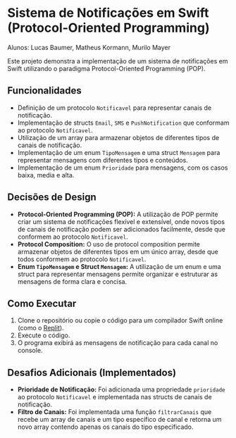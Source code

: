 # Sistema de Notificações em Swift (Protocol-Oriented Programming)

Alunos: Lucas Baumer, Matheus Kormann, Murilo Mayer

Este projeto demonstra a implementação de um sistema de notificações em Swift utilizando o paradigma Protocol-Oriented Programming (POP).

## Funcionalidades

* Definição de um protocolo `Notificavel` para representar canais de notificação.
* Implementação de structs `Email`, `SMS` e `PushNotification` que conformam ao protocolo `Notificavel`.
* Utilização de um array para armazenar objetos de diferentes tipos de canais de notificação.
* Implementação de um enum `TipoMensagem` e uma struct `Mensagem` para representar mensagens com diferentes tipos e conteúdos.
* Implementação de um enum `Prioridade` para mensagens, com os casos baixa, media e alta.

## Decisões de Design

* **Protocol-Oriented Programming (POP):** A utilização de POP permite criar um sistema de notificações flexível e extensível, onde novos tipos de canais de notificação podem ser adicionados facilmente, desde que conformem ao protocolo `Notificavel`.
* **Protocol Composition:** O uso de protocol composition permite armazenar objetos de diferentes tipos em um único array, desde que todos conformem ao protocolo `Notificavel`.
* **Enum `TipoMensagem` e Struct `Mensagem`:** A utilização de um enum e uma struct para representar mensagens permite organizar e estruturar as mensagens de forma clara e concisa.

## Como Executar

1.  Clone o repositório ou copie o código para um compilador Swift online (como o [Replit](https://replit.com/)).
2.  Execute o código.
3.  O programa exibirá as mensagens de notificação para cada canal no console.

## Desafios Adicionais (Implementados)

* **Prioridade de Notificação:** Foi adicionada uma propriedade `prioridade` ao protocolo `Notificavel` e implementada nas structs de canais de notificação.
* **Filtro de Canais:** Foi implementada uma função `filtrarCanais` que recebe um array de canais e um tipo específico de canal e retorna um novo array contendo apenas os canais do tipo especificado.
